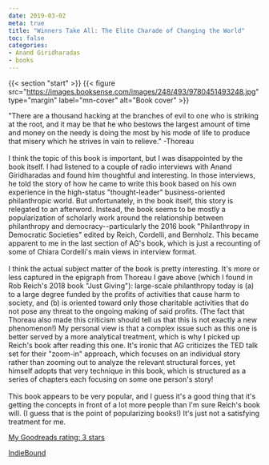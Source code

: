 ```yaml
---
date: 2019-03-02
meta: true
title: "Winners Take All: The Elite Charade of Changing the World"
toc: false
categories:
- Anand Giridharadas
- books
---
```


{{< section "start" >}}
{{< figure src="https://images.booksense.com/images/248/493/9780451493248.jpg" type="margin" label="mn-cover" alt="Book cover" >}}

"There are a thousand hacking at the branches of evil to one who is striking at the root, and it may be that he who bestows the largest amount of time and money on the needy is doing the most by his mode of life to produce that misery which he strives in vain to relieve." -Thoreau<br /><br />I think the topic of this book is important, but I was disappointed by the book itself. I had listened to a couple of radio interviews with Anand Giridharadas and found him thoughtful and interesting. In those interviews, he told the story of how he came to write this book based on his own experience in the high-status "thought-leader" business-oriented philanthropic world. But unfortunately, in the book itself, this story is relegated to an afterword. Instead, the book seems to be mostly a popularization of scholarly work around the relationship between philanthropy and democracy--particularly the 2016 book "Philanthropy in Democratic Societies" edited by Reich, Cordelli, and Bernholz. This became apparent to me in the last section of AG's book, which is just a recounting of some of Chiara Cordelli's main views in interview format. <br /><br />I think the actual subject matter of the book is pretty interesting. It's more or less captured in the epigraph from Thoreau I gave above (which I found in Rob Reich's 2018 book "Just Giving"): large-scale philanthropy today is (a) to a large degree funded by the profits of activities that cause harm to society, and (b) is oriented toward only those charitable activities that do not pose any threat to the ongoing making of said profits. (The fact that Thoreau also made this criticism should tell us that this is not exactly a new phenomenon!) My personal view is that a complex issue such as this one is better served by a more analytical treatment, which is why I picked up Reich's book after reading this one. It's ironic that AG criticizes the TED talk set for their "zoom-in" approach, which focuses on an individual story rather than zooming out to analyze the relevant structural forces, yet himself adopts that very technique in this book, which is structured as a series of chapters each focusing on some one person's story!<br /><br />This book appears to be very popular, and I guess it's a good thing that it's getting the concepts in front of a lot more people than I'm sure Reich's book will. (I guess that is the point of popularizing books!) It's just not a satisfying treatment for me. 

[My Goodreads rating: 3 stars](https://www.goodreads.com/review/show/2701075508)  

[IndieBound](https://www.indiebound.org/book/9780451493248)
